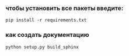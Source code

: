 ### чтобы установить все пакеты введите:
    pip install -r requirements.txt
### как создать документацию 
    python setup.py build_sphinx
